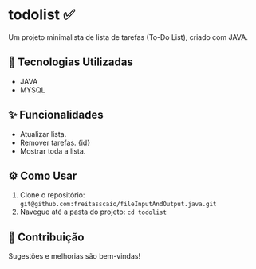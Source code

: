 # todolist ✅


Um projeto minimalista de lista de tarefas (To-Do List), criado com JAVA.

## 🚀 Tecnologias Utilizadas

* JAVA
* MYSQL

## ✨ Funcionalidades

* Atualizar lista.
* Remover tarefas. {id}
* Mostrar toda a lista.

## ⚙️ Como Usar

1.  Clone o repositório: `git@github.com:freitasscaio/fileInputAndOutput.java.git`
2.  Navegue até a pasta do projeto: `cd todolist`

## 🤝 Contribuição

Sugestões e melhorias são bem-vindas!

